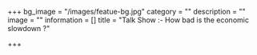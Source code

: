 +++
bg_image = "/images/featue-bg.jpg"
category = ""
description = ""
image = ""
information = []
title = "Talk Show :-  How bad is the economic slowdown ?"

+++

